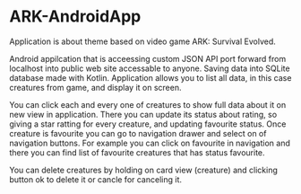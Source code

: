 # ARK-AndroidApp

Application is about theme based on video game ARK: Survival Evolved.

Android appilcation that is acceessing custom JSON API port forward from localhost into public web site accessable to anyone.
Saving data into SQLite database made with Kotlin. Application allows you to list all data, in this case creatures from game, and display it on screen.

You can click each and every one of creatures to show full data about it on new view in application. There you can update its status about rating, so giving a star
ratting for every creature, and updating favourite status. Once creature is favourite you can go to navigation drawer and select on of navigation buttons. 
For example you can click on favourite in navigation and there you can find list of favourite creatures that has status favourite.

You can delete creatures by holding on card view (creature) and clicking button ok to delete it or cancle for canceling it.
